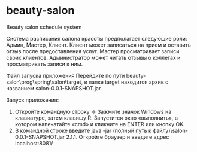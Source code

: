 # beauty-salon
Beauty salon schedule system

Система расписания салона красоты предполагает следующие роли: Админ, Мастер, Клиент.
Клиент может записаться на прием и оставить отзыв после предоставления услуг. 
Мастер просматривает записи своих клиентов. 
Администратор может читать отзывы о коллегах и просматривать записи к ним.

Файл запуска приложения
Перейдите по пути beauty-salon\prog\spring\salon\target, в папке target находится архив с названием salon-0.0.1-SNAPSHOT.jar.

Запуск приложения:
1. Откройте командную строку -> Зажмите значок Windows на клавиатуре, затем клавишу R. Запустится окно «выполнить», в котором напечатайте «cmd» и кликните на ENTER или кнопку OK.
2. В командной строке введитe java -jar (полный путь к файлу)\salon-0.0.1-SNAPSHOT.jar
      2.1.1. Откройте браузер и введите адрес localhost:8081/
